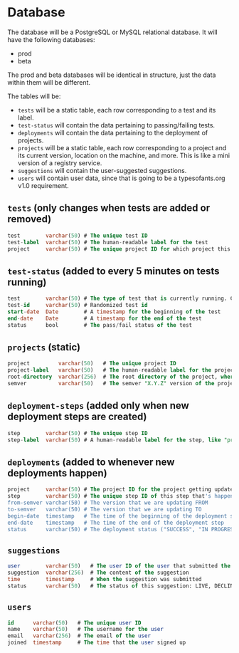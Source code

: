 # Database

The database will be a PostgreSQL or MySQL relational database. It will have the following databases:
- prod
- beta

The prod and beta databases will be identical in structure, just the data within them will be different.

The tables will be:
- `tests` will be a static table, each row corresponding to a test and its label.
- `test-status` will contain the data pertaining to passing/failing tests.
- `deployments` will contain the data pertaining to the deployment of projects.
- `projects` will be a static table, each row corresponding to a project and its current version, location on the machine, and more. This is like a mini version of a registry service.
- `suggestions` will contain the user-suggested suggestions.
- `users` will contain user data, since that is going to be a typesofants.org v1.0 requirement.

## `tests` (only changes when tests are added or removed)

```sql
test        varchar(50) # The unique test ID
test-label  varchar(50) # The human-readable label for the test
project     varchar(50) # The unique project ID for which project this test is testing
```

## `test-status` (added to every 5 minutes on tests running)
```sql
test        varchar(50) # The type of test that is currently running. Corresponds to a key in the 'tests' table.
test-id     varchar(50) # Randomized test id
start-date  Date        # A timestamp for the beginning of the test
end-date    Date        # A timestamp for the end of the test
status      bool        # The pass/fail status of the test
```

## `projects` (static)
```sql
project         varchar(50)   # The unique project ID
project-label   varchar(50)   # The human-readable label for the project
root-directory  varchar(256)  # The root directory of the project, where the project is run from. This is where it will delete from and replace.
semver          varchar(50)   # The semver "X.Y.Z" version of the project, currently
```

## `deployment-steps` (added only when new deployment steps are created)
```sql
step        varchar(50) # The unique step ID
step-label  varchar(50) # A human-readable label for the step, like "prod", "beta", or "build"
```

## `deployments` (added to whenever new deployments happen)
```sql
project     varchar(50) # The project ID for the project getting updated
step        varchar(50) # The unique step ID of this step that's happening
from-semver varchar(50) # The version that we are updating FROM
to-semver   varchar(50) # The version that we are updating TO
begin-date  timestamp   # The time of the beginning of the deployment step
end-date    timestamp   # The time of the end of the deployment step
status      varchar(50) # The deployment status ("SUCCESS", "IN PROGRESS", "FAILED")
```

## `suggestions`
```sql
user        varchar(50)   # The user ID of the user that submitted the suggestion
suggestion  varchar(256)  # The content of the suggestion
time        timestamp     # When the suggestion was submitted
status      varchar(50)   # The status of this suggestion: LIVE, DECLINED, DEPRECATED, UNSEEN
```

## `users`
```sql
id      varchar(50)   # The unique user ID
name    varchar(50)   # The username for the user
email   varchar(256)  # The email of the user
joined  timestamp     # The time that the user signed up
```

